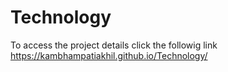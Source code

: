 # Technology
To access the project details click the followig link
https://kambhampatiakhil.github.io/Technology/
